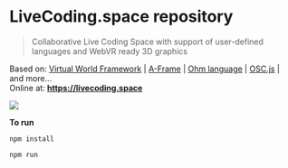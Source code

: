 # LiveCoding.space repository

> Collaborative Live Coding Space with support of user-defined languages and WebVR ready 3D graphics

Based on:  [Virtual World Framework](https://github.com/virtual-world-framework/vwf) | [A-Frame](https://aframe.io) | [Ohm language](https://github.com/harc/ohm) | [OSC.js](https://github.com/colinbdclark/osc.js/) | and more...  
Online at: **https://livecoding.space**

![](https://livecoding.space/aframe2/webimg.jpg)

**To run**

```
npm install
```
```
npm run
```

